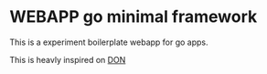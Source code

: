 # WEBAPP go minimal framework

This is a experiment boilerplate webapp for go apps.

This is heavly inspired on [DON](`https://github.com/abemedia/go-don/`)